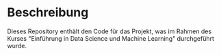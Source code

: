 # Beschreibung

Dieses Repository enthält den Code für das Projekt, was im Rahmen des Kurses "Einführung in Data Science und Machine Learning" durchgeführt wurde. 

